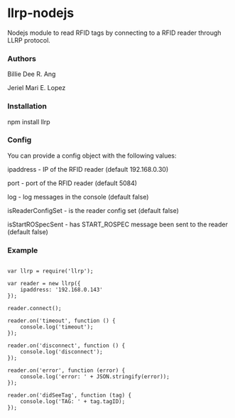llrp-nodejs
==========

Nodejs module to read RFID tags by connecting to a RFID reader through LLRP protocol.

### Authors

Billie Dee R. Ang

Jeriel Mari E. Lopez

### Installation

npm install llrp

### Config

You can provide a config object with the following values:

ipaddress - IP of the RFID reader (default 192.168.0.30) 

port - port of the RFID reader (default 5084)

log - log messages in the console (default false)

isReaderConfigSet - is the reader config set (default false)

isStartROSpecSent - has START_ROSPEC message been sent to the reader (default false)

### Example

```

var llrp = require('llrp');

var reader = new llrp({
	ipaddress: '192.168.0.143'
});

reader.connect();

reader.on('timeout', function () {
	console.log('timeout');
});

reader.on('disconnect', function () {
	console.log('disconnect');
});

reader.on('error', function (error) {
	console.log('error: ' + JSON.stringify(error));
});

reader.on('didSeeTag', function (tag) {
	console.log('TAG: ' + tag.tagID);
});

```
